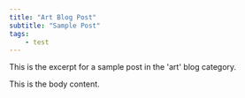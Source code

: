 ```yaml
---
title: "Art Blog Post"
subtitle: "Sample Post"
tags:
    - test
---
```


This is the excerpt for a sample post in the 'art' blog category.

This is the body content.
